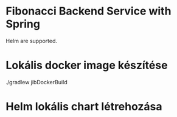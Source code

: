 # Fibonacci Backend Service with Spring

Helm are supported.

# Lokális docker image készítése   

./gradlew jibDockerBuild

# Helm lokális chart létrehozása